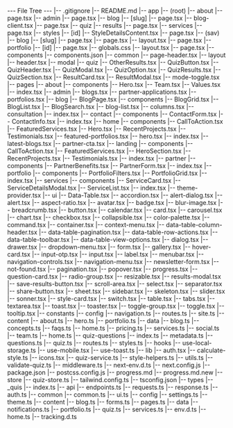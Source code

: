 --- File Tree ---
|-- .gitignore
|-- README.md
|-- app
    |-- (root)
        |-- about
            |-- page.tsx
        |-- admin
            |-- page.tsx
        |-- blog
            |-- [slug]
                |-- page.tsx
            |-- blog-client.tsx
            |-- page.tsx
        |-- quiz
            |-- results
                |-- page.tsx
        |-- services
            |-- page.tsx
        |-- styles
            |-- [id]
                |-- StyleDetailsContent.tsx
                |-- page.tsx
    |-- (sav)
        |-- blog
            |-- [slug]
                |-- page.tsx
            |-- page.tsx
        |-- layout.tsx
        |-- page.tsx
        |-- portfolio
            |-- [id]
                |-- page.tsx
    |-- globals.css
    |-- layout.tsx
    |-- page.tsx
|-- components
|-- components.json
    |-- common
        |-- page-header.tsx
    |-- layout
        |-- header.tsx
    |-- modal
        |-- quiz
            |-- OtherResults.tsx
            |-- QuizButton.tsx
            |-- QuizHeader.tsx
            |-- QuizModal.tsx
            |-- QuizOption.tsx
            |-- QuizResults.tsx
            |-- QuizSection.tsx
            |-- ResultCard.tsx
            |-- ResultModal.tsx
    |-- mode-toggle.tsx
    |-- pages
        |-- about
            |-- components
                |-- Hero.tsx
                |-- Team.tsx
                |-- Values.tsx
            |-- index.tsx
        |-- admin
            |-- blogs.tsx
            |-- partner-applications.tsx
            |-- portfolios.tsx
        |-- blog
            |-- BlogPage.tsx
            |-- components
                |-- BlogGrid.tsx
                |-- BlogList.tsx
                |-- BlogSearch.tsx
                |-- blog-list.tsx
                |-- columns.tsx
        |-- consultation
            |-- index.tsx
        |-- contact
            |-- components
                |-- ContactForm.tsx
                |-- ContactInfo.tsx
            |-- index.tsx
        |-- home
            |-- components
                |-- CallToAction.tsx
                |-- FeaturedServices.tsx
                |-- Hero.tsx
                |-- RecentProjects.tsx
                |-- Testimonials.tsx
            |-- featured-portfolios.tsx
            |-- hero.tsx
            |-- index.tsx
            |-- latest-blogs.tsx
            |-- partner-cta.tsx
        |-- landing
            |-- components
                |-- CallToAction.tsx
                |-- FeaturedServices.tsx
                |-- HeroSection.tsx
                |-- RecentProjects.tsx
                |-- Testimonials.tsx
            |-- index.tsx
        |-- partner
            |-- components
                |-- PartnerBenefits.tsx
                |-- PartnerForm.tsx
            |-- index.tsx
        |-- portfolio
            |-- components
                |-- PortfolioFilters.tsx
                |-- PortfolioGrid.tsx
            |-- index.tsx
        |-- services
            |-- components
                |-- ServiceCard.tsx
                |-- ServiceDetailsModal.tsx
                |-- ServiceList.tsx
            |-- index.tsx
    |-- theme-provider.tsx
    |-- ui
        |-- Data-Table.tsx
        |-- accordion.tsx
        |-- alert-dialog.tsx
        |-- alert.tsx
        |-- aspect-ratio.tsx
        |-- avatar.tsx
        |-- badge.tsx
        |-- blur-image.tsx
        |-- breadcrumb.tsx
        |-- button.tsx
        |-- calendar.tsx
        |-- card.tsx
        |-- carousel.tsx
        |-- chart.tsx
        |-- checkbox.tsx
        |-- collapsible.tsx
        |-- color-palette.tsx
        |-- command.tsx
        |-- container.tsx
        |-- context-menu.tsx
        |-- data-table-column-header.tsx
        |-- data-table-pagination.tsx
        |-- data-table-row-actions.tsx
        |-- data-table-toolbar.tsx
        |-- data-table-view-options.tsx
        |-- dialog.tsx
        |-- drawer.tsx
        |-- dropdown-menu.tsx
        |-- form.tsx
        |-- gallery.tsx
        |-- hover-card.tsx
        |-- input-otp.tsx
        |-- input.tsx
        |-- label.tsx
        |-- menubar.tsx
        |-- navigation-controls.tsx
        |-- navigation-menu.tsx
        |-- newsletter-form.tsx
        |-- not-found.tsx
        |-- pagination.tsx
        |-- popover.tsx
        |-- progress.tsx
        |-- question-card.tsx
        |-- radio-group.tsx
        |-- resizable.tsx
        |-- results-modal.tsx
        |-- save-results-button.tsx
        |-- scroll-area.tsx
        |-- select.tsx
        |-- separator.tsx
        |-- share-button.tsx
        |-- sheet.tsx
        |-- sidebar.tsx
        |-- skeleton.tsx
        |-- slider.tsx
        |-- sonner.tsx
        |-- style-card.tsx
        |-- switch.tsx
        |-- table.tsx
        |-- tabs.tsx
        |-- textarea.tsx
        |-- toast.tsx
        |-- toaster.tsx
        |-- toggle-group.tsx
        |-- toggle.tsx
        |-- tooltip.tsx
|-- constants
    |-- config
        |-- navigation.ts
        |-- routes.ts
        |-- site.ts
    |-- content
        |-- about.ts
        |-- hero.ts
        |-- portfolio.ts
    |-- data
        |-- blog.ts
        |-- concepts.ts
        |-- faqs.ts
        |-- home.ts
        |-- pricing.ts
        |-- services.ts
        |-- social.ts
        |-- team.ts
    |-- home.ts
    |-- quiz-questions
        |-- index.ts
        |-- metadata.ts
        |-- questions.ts
        |-- quiz.ts
        |-- routes.ts
        |-- styles.ts
|-- hooks
    |-- use-local-storage.ts
    |-- use-mobile.tsx
    |-- use-toast.ts
|-- lib
    |-- auth.tsx
    |-- calculate-style.ts
    |-- icons.tsx
    |-- quiz-service.ts
    |-- style-helpers.ts
    |-- utils.ts
    |-- validate-quiz.ts
|-- middleware.ts
|-- next-env.d.ts
|-- next.config.js
|-- package.json
|-- postcss.config.js
|-- progress.md
|-- progress.md.new
|-- store
    |-- quiz-store.ts
|-- tailwind.config.ts
|-- tsconfig.json
|-- types
    |-- _quis
        |-- index.ts
    |-- api
        |-- endpoints.ts
        |-- requests.ts
        |-- response.ts
    |-- auth.ts
    |-- common
    |-- common.ts
        |-- ui.ts
    |-- config
        |-- settings.ts
        |-- theme.ts
    |-- content
        |-- blog.ts
        |-- forms.ts
        |-- pages.ts
    |-- data
        |-- notifications.ts
        |-- portfolio.ts
        |-- quiz.ts
        |-- services.ts
    |-- env.d.ts
    |-- home.ts
    |-- tracking.d.ts
